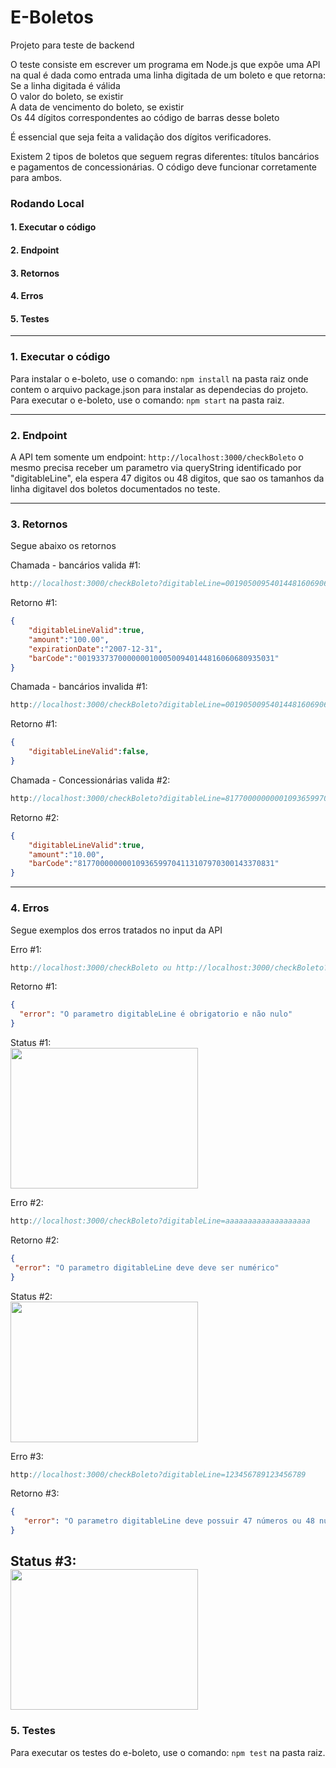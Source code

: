 # E-Boletos
Projeto para teste de backend

O teste consiste em escrever um programa em Node.js que expõe uma API na qual é dada como entrada uma linha digitada de um boleto e que retorna:  
Se a linha digitada é válida  
O valor do boleto, se existir  
A data de vencimento do boleto, se existir  
Os 44 dígitos correspondentes ao código de barras desse boleto  

É essencial que seja feita a validação dos dígitos verificadores.

Existem 2 tipos de boletos que seguem regras diferentes: títulos bancários e pagamentos de concessionárias. O código deve funcionar corretamente para ambos.


### Rodando Local
#### 1. Executar o código
#### 2. Endpoint
#### 3. Retornos
#### 4. Erros
#### 5. Testes


---------------------------------------------------------
### 1. Executar o código

Para instalar o e-boleto, use o comando: `npm install` na pasta raiz onde contem o arquivo package.json para instalar as dependecias do projeto.  
Para executar o e-boleto, use o comando: `npm start` na pasta raiz.

---------------------------------------------------------
### 2. Endpoint

A API tem somente um endpoint: `http://localhost:3000/checkBoleto` o mesmo precisa receber um parametro via queryString identificado por "digitableLine", ela espera 47 digitos ou 48 digitos, que sao os tamanhos da linha digitavel dos boletos documentados no teste.

---------------------------------------------------------
### 3. Retornos
Segue abaixo os retornos 

Chamada - bancários valida #1: 
```javascript
http://localhost:3000/checkBoleto?digitableLine=00190500954014481606906809350314337370000000100
```
Retorno #1: 
```json
{
    "digitableLineValid":true,
    "amount":"100.00",
    "expirationDate":"2007-12-31",
    "barCode":"00193373700000001000500940144816060680935031"
}
```
Chamada - bancários invalida #1: 
```javascript
http://localhost:3000/checkBoleto?digitableLine=00190500954014481606906809350314337370000000101
```
Retorno #1: 
```json
{
    "digitableLineValid":false,
}
```
Chamada - Concessionárias valida #2: 
```javascript
http://localhost:3000/checkBoleto?digitableLine=817700000000010936599702411310797039001433708318
```
Retorno #2: 
```json
{
    "digitableLineValid":true,
    "amount":"10.00",
    "barCode":"81770000000010936599704113107970300143370831"
}
```

---------------------------------------------------------
### 4. Erros
Segue exemplos dos erros tratados no input da API 


Erro #1: 
```javascript
http://localhost:3000/checkBoleto ou http://localhost:3000/checkBoleto?digitableLine=
```
Retorno #1: 
```json
{
  "error": "O parametro digitableLine é obrigatorio e não nulo"
}
```
Status #1:  
<img src="https://http.cat/406.jpg" width="300" height="225">

Erro #2: 
```javascript
http://localhost:3000/checkBoleto?digitableLine=aaaaaaaaaaaaaaaaaaa
```
Retorno #2: 
```json
{
 "error": "O parametro digitableLine deve deve ser numérico"
}
```
Status #2:  
<img src="https://http.cat/401.jpg" width="300" height="225">

Erro #3: 
```javascript
http://localhost:3000/checkBoleto?digitableLine=123456789123456789
```
Retorno #3: 
```json
{
   "error": "O parametro digitableLine deve possuir 47 números ou 48 números comecando pelo digito 8"
}
```
Status #3:  
<img src="https://http.cat/411.jpg" width="300" height="225">
---------------------------------------------------------
### 5. Testes

Para executar os testes do e-boleto, use o comando: `npm test` na pasta raiz.